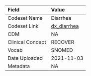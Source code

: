 |Field            |Value       |
|:----------------|:-----------|
|Codeset Name     |Diarrhea    |
|Codeset Link     |[dx_diarrhea](https://github.com/PEDSnet/Variable-Dictionary/blob/main/conditions/dx_diarrhea.csv)|
|CDM              |NA          |
|Clinical Concept |RECOVER     |
|Vocab            |SNOMED      |
|Date Uploaded    |2021-11-03  |
|Metadata         |NA          |
